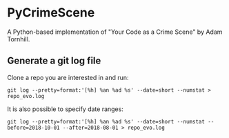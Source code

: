 # PyCrimeScene
A Python-based implementation of "Your Code as a Crime Scene" by Adam Tornhill.

## Generate a git log file

Clone a repo you are interested in and run:
```
git log --pretty=format:'[%h] %an %ad %s' --date=short --numstat > repo_evo.log
```

It is also possible to specify date ranges:
```
git log --pretty=format:'[%h] %an %ad %s' --date=short --numstat --before=2018-10-01 --after=2018-08-01 > repo_evo.log
```